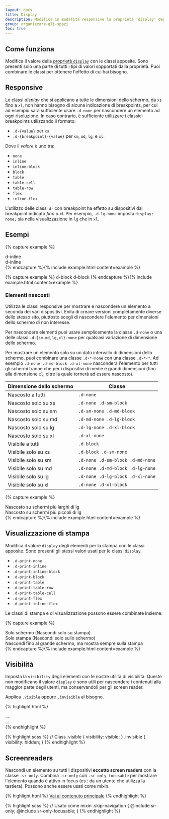 ```yaml
---
layout: docs
title: Display
description: Modifica in modalità responsive la proprietà 'display' degli elementi con le classi apposite. Puoi gestire anche gli elementi per ottimizzare la visualizzazione per la stampa.
group: organizzare-gli-spazi
toc: true
---
```


## Come funziona

Modifica il valore della [proprietà `display`](https://developer.mozilla.org/en-US/docs/Web/CSS/display) con le classi apposite.
Sono presenti solo una parte di tutti i tipi di valori sopportati dalla proprietà. Puoi combinare le classi per ottenere l'effetto di cui hai bisogno.

## Responsive

Le classi _display_ che si applicano a tutte le dimensioni dello schermo, da `xs` fino a `xl`, non hanno bisogno di alcuna
indicazione di breakpoints, per cui ad esempio sarà sufficiente usare `.d-none` per nascondere un elemento ad ogni risoluzione.
In caso contrario, è sufficiente utilizzare i classici breakpoints utilizzando il formato:

* `.d-{value}` per `xs`
* `.d-{breakpoint}-{value}` per `sm`, `md`, `lg`, e `xl`.

Dove il *valore* è uno tra:

* `none`
* `inline`
* `inline-block`
* `block`
* `table`
* `table-cell`
* `table-row`
* `flex`
* `inline-flex`

L'utilizzo delle classi `d-` con breakpoint ha effetto su dispositivi dal breakpoint indicato *fino a xl*.
Per esempio, `.d-lg-none` imposta `display: none;` sia nella visualizzazione in `lg` che in `xl`.

## Esempi

{% capture example %}
<div class="d-inline p-2 bg-primary text-white">d-inline</div>
<div class="d-inline p-2 bg-dark text-white">d-inline</div>
{% endcapture %}{% include example.html content=example %}

{% capture example %}
<span class="d-block p-2 bg-primary text-white">d-block</span>
<span class="d-block p-2 bg-dark text-white">d-block</span>
{% endcapture %}{% include example.html content=example %}

### Elementi nascosti

Utilizza le classi responsive per mostrare e nascondere un elemento a seconda dei vari dispositivi. Evita di creare
versioni completamente diverse dello stesso sito, piuttosto scegli di nascondere l'elemento per dimensioni dello
schermo di non interesse.

Per nascondere elementi puoi usare semplicemente la classe `.d-none` o una delle classi `.d-{sm,md,lg,xl}-none` per
qualsiasi variazione di dimensione dello schermo.

Per mostrare un elemento solo su un dato intervallo di dimensioni dello schermo, puoi combinare una classe `.d-*-none`
con una classe `.d-*-*`. Ad esempio `.d-none .d-md-block .d-xl-none` nasconderà l'elemento per tutti gli schermi tranne
che per i dispositivi di medie e grandi dimensioni (fino alla dimensione `xl`, oltre la quale tornerà ad essere
nascosto).

| Dimensione dello schermo        | Classe |
| ---                | --- |
| Nascosto a tutti      | `.d-none` |
| Nascosto solo su xs  | `.d-none .d-sm-block` |
| Nascosto solo su sm  | `.d-sm-none .d-md-block` |
| Nascosto solo su md  | `.d-md-none .d-lg-block` |
| Nascosto solo su lg  | `.d-lg-none .d-xl-block` |
| Nascosto solo su xl  | `.d-xl-none` |
| Visibile a tutti     | `.d-block` |
| Visibile solo su xs | `.d-block .d-sm-none` |
| Visibile solo su sm | `.d-none .d-sm-block .d-md-none` |
| Visibile solo su md | `.d-none .d-md-block .d-lg-none` |
| Visibile solo su lg | `.d-none .d-lg-block .d-xl-none` |
| Visibile solo su xl | `.d-none .d-xl-block` |

{% capture example %}
<div class="d-lg-none">Nascosto su schermi più larghi di lg</div>
<div class="d-none d-lg-block">Nascosto su schermi più piccoli di lg</div>
{% endcapture %}{% include example.html content=example %}

## Visualizzazione di stampa

Modifica il valore `display` degli elementi per la stampa con le classi apposite. Sono presenti gli stessi valori usati per le classi `display`.

- `.d-print-none`
- `.d-print-inline`
- `.d-print-inline-block`
- `.d-print-block`
- `.d-print-table`
- `.d-print-table-row`
- `.d-print-table-cell`
- `.d-print-flex`
- `.d-print-inline-flex`

Le classi di stampa e di visualizzazione possono essere combinate insieme:

{% capture example %}
<div class="d-print-none">Solo schermo (Nascondi solo su stampa)</div>
<div class="d-none d-print-block">Solo stampa (Nascondi solo sullo schermo)</div>
<div class="d-none d-lg-block d-print-block">Nascondi fino al grande schermo, ma mostra sempre sulla stampa</div>
{% endcapture %}{% include example.html content=example %}

## Visibilità

Imposta la `visibility` degli elementi con le nostre utilità di visibilità. Queste non modificano il valore `display`
e sono utili per nascondere i contenuti alla maggior parte degli utenti, ma conservandoli per gli screen reader.

Applica `.visible` oppure `.invisible` al bisogno.

{% highlight html %}
<div class="visible">...</div>
<div class="invisible">...</div>
{% endhighlight %}

{% highlight scss %}
// Class
.visible {
  visibility: visible;
}
.invisible {
  visibility: hidden;
}
{% endhighlight %}

## Screenreaders

Nascondi un elemento su tutti i dispositivi **eccetto screen readers** con la classe `.sr-only`. Combina `.sr-only` con `.sr-only-focusable` per mostrare l'elemento quando è attivo in focus (es.: da un utente che utilizza la tastiera). Possono anche essere usati come mixin.

{% highlight html %}
<a class="sr-only sr-only-focusable" href="#content">Vai al contenuto principale</a>
{% endhighlight %}

{% highlight scss %}
// Usato come mixin
.skip-navigation {
  @include sr-only;
  @include sr-only-focusable;
}
{% endhighlight %}
